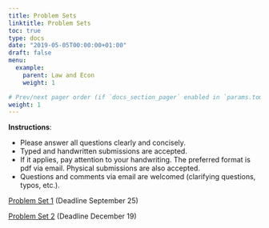 ```yaml
---
title: Problem Sets
linktitle: Problem Sets
toc: true
type: docs
date: "2019-05-05T00:00:00+01:00"
draft: false
menu:
  example:
    parent: Law and Econ
    weight: 1

# Prev/next pager order (if `docs_section_pager` enabled in `params.toml`)
weight: 1
---
```


**Instructions**: 

- Please answer all questions clearly and concisely.
- Typed and handwritten submissions are accepted.
- If it applies, pay attention to your handwriting.
The preferred format is pdf via email. Physical submissions are also accepted.
- Questions and comments via email are welcomed (clarifying questions, typos, etc.).

[Problem Set 1](/files/LawEcon/PS1.pdf) (Deadline September 25)

[Problem Set 2](/files/LawEcon/PS2.pdf) (Deadline December 19)
